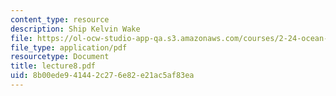```yaml
---
content_type: resource
description: Ship Kelvin Wake
file: https://ol-ocw-studio-app-qa.s3.amazonaws.com/courses/2-24-ocean-wave-interaction-with-ships-and-offshore-energy-systems-13-022-spring-2002/8b00ede941442c276e82e21ac5af83ea_lecture8.pdf
file_type: application/pdf
resourcetype: Document
title: lecture8.pdf
uid: 8b00ede9-4144-2c27-6e82-e21ac5af83ea
---
```

